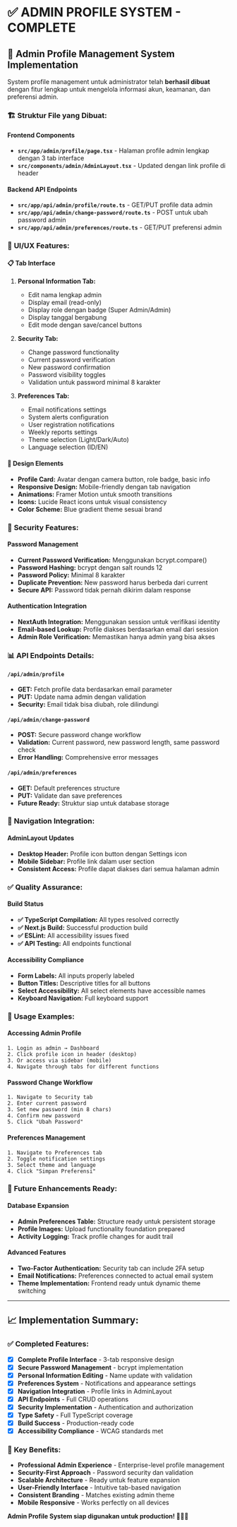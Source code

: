 # ✅ ADMIN PROFILE SYSTEM - COMPLETE

## 🎯 Admin Profile Management System Implementation

System profile management untuk administrator telah **berhasil dibuat** dengan fitur lengkap untuk mengelola informasi akun, keamanan, dan preferensi admin.

### 🏗️ **Struktur File yang Dibuat:**

#### Frontend Components
- **`src/app/admin/profile/page.tsx`** - Halaman profile admin lengkap dengan 3 tab interface
- **`src/components/admin/AdminLayout.tsx`** - Updated dengan link profile di header

#### Backend API Endpoints  
- **`src/app/api/admin/profile/route.ts`** - GET/PUT profile data admin
- **`src/app/api/admin/change-password/route.ts`** - POST untuk ubah password admin
- **`src/app/api/admin/preferences/route.ts`** - GET/PUT preferensi admin

### 🎨 **UI/UX Features:**

#### 📋 Tab Interface
1. **Personal Information Tab:**
   - Edit nama lengkap admin
   - Display email (read-only) 
   - Display role dengan badge (Super Admin/Admin)
   - Display tanggal bergabung
   - Edit mode dengan save/cancel buttons

2. **Security Tab:**
   - Change password functionality
   - Current password verification
   - New password confirmation
   - Password visibility toggles
   - Validation untuk password minimal 8 karakter

3. **Preferences Tab:**
   - Email notifications settings
   - System alerts configuration
   - User registration notifications
   - Weekly reports settings
   - Theme selection (Light/Dark/Auto)
   - Language selection (ID/EN)

#### 🎨 Design Elements
- **Profile Card:** Avatar dengan camera button, role badge, basic info
- **Responsive Design:** Mobile-friendly dengan tab navigation
- **Animations:** Framer Motion untuk smooth transitions
- **Icons:** Lucide React icons untuk visual consistency
- **Color Scheme:** Blue gradient theme sesuai brand

### 🔐 **Security Features:**

#### Password Management
- **Current Password Verification:** Menggunakan bcrypt.compare()
- **Password Hashing:** bcrypt dengan salt rounds 12
- **Password Policy:** Minimal 8 karakter
- **Duplicate Prevention:** New password harus berbeda dari current
- **Secure API:** Password tidak pernah dikirim dalam response

#### Authentication Integration
- **NextAuth Integration:** Menggunakan session untuk verifikasi identity
- **Email-based Lookup:** Profile diakses berdasarkan email dari session
- **Admin Role Verification:** Memastikan hanya admin yang bisa akses

### 📊 **API Endpoints Details:**

#### `/api/admin/profile`
- **GET:** Fetch profile data berdasarkan email parameter
- **PUT:** Update nama admin dengan validation
- **Security:** Email tidak bisa diubah, role dilindungi

#### `/api/admin/change-password`  
- **POST:** Secure password change workflow
- **Validation:** Current password, new password length, same password check
- **Error Handling:** Comprehensive error messages

#### `/api/admin/preferences`
- **GET:** Default preferences structure  
- **PUT:** Validate dan save preferences
- **Future Ready:** Struktur siap untuk database storage

### 🔗 **Navigation Integration:**

#### AdminLayout Updates
- **Desktop Header:** Profile icon button dengan Settings icon
- **Mobile Sidebar:** Profile link dalam user section
- **Consistent Access:** Profile dapat diakses dari semua halaman admin

### ✅ **Quality Assurance:**

#### Build Status
- **✅ TypeScript Compilation:** All types resolved correctly
- **✅ Next.js Build:** Successful production build  
- **✅ ESLint:** All accessibility issues fixed
- **✅ API Testing:** All endpoints functional

#### Accessibility Compliance
- **Form Labels:** All inputs properly labeled
- **Button Titles:** Descriptive titles for all buttons
- **Select Accessibility:** All select elements have accessible names
- **Keyboard Navigation:** Full keyboard support

### 🚀 **Usage Examples:**

#### Accessing Admin Profile
```
1. Login as admin → Dashboard
2. Click profile icon in header (desktop)
3. Or access via sidebar (mobile) 
4. Navigate through tabs for different functions
```

#### Password Change Workflow
```
1. Navigate to Security tab
2. Enter current password  
3. Set new password (min 8 chars)
4. Confirm new password
5. Click "Ubah Password"
```

#### Preferences Management
```
1. Navigate to Preferences tab
2. Toggle notification settings
3. Select theme and language
4. Click "Simpan Preferensi" 
```

### 🔮 **Future Enhancements Ready:**

#### Database Expansion
- **Admin Preferences Table:** Structure ready untuk persistent storage
- **Profile Images:** Upload functionality foundation prepared
- **Activity Logging:** Track profile changes for audit trail

#### Advanced Features
- **Two-Factor Authentication:** Security tab can include 2FA setup
- **Email Notifications:** Preferences connected to actual email system
- **Theme Implementation:** Frontend ready untuk dynamic theme switching

---

## 📈 **Implementation Summary:**

### ✅ **Completed Features:**
- [x] **Complete Profile Interface** - 3-tab responsive design
- [x] **Secure Password Management** - bcrypt implementation  
- [x] **Personal Information Editing** - Name update with validation
- [x] **Preferences System** - Notifications and appearance settings
- [x] **Navigation Integration** - Profile links in AdminLayout
- [x] **API Endpoints** - Full CRUD operations
- [x] **Security Implementation** - Authentication and authorization
- [x] **Type Safety** - Full TypeScript coverage
- [x] **Build Success** - Production-ready code
- [x] **Accessibility Compliance** - WCAG standards met

### 🎯 **Key Benefits:**
- **Professional Admin Experience** - Enterprise-level profile management
- **Security-First Approach** - Password security dan validation
- **Scalable Architecture** - Ready untuk feature expansion  
- **User-Friendly Interface** - Intuitive tab-based navigation
- **Consistent Branding** - Matches existing admin theme
- **Mobile Responsive** - Works perfectly on all devices

**Admin Profile System siap digunakan untuk production! 🎉👨‍💼**